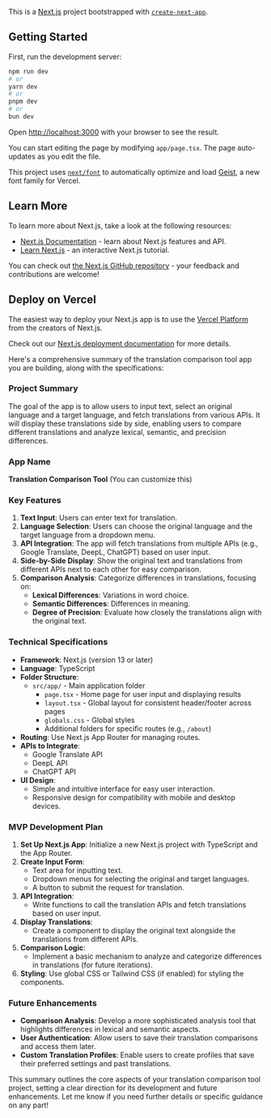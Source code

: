 This is a [Next.js](https://nextjs.org) project bootstrapped with [`create-next-app`](https://nextjs.org/docs/app/api-reference/cli/create-next-app).

## Getting Started

First, run the development server:

```bash
npm run dev
# or
yarn dev
# or
pnpm dev
# or
bun dev
```

Open [http://localhost:3000](http://localhost:3000) with your browser to see the result.

You can start editing the page by modifying `app/page.tsx`. The page auto-updates as you edit the file.

This project uses [`next/font`](https://nextjs.org/docs/app/building-your-application/optimizing/fonts) to automatically optimize and load [Geist](https://vercel.com/font), a new font family for Vercel.

## Learn More

To learn more about Next.js, take a look at the following resources:

- [Next.js Documentation](https://nextjs.org/docs) - learn about Next.js features and API.
- [Learn Next.js](https://nextjs.org/learn) - an interactive Next.js tutorial.

You can check out [the Next.js GitHub repository](https://github.com/vercel/next.js) - your feedback and contributions are welcome!

## Deploy on Vercel

The easiest way to deploy your Next.js app is to use the [Vercel Platform](https://vercel.com/new?utm_medium=default-template&filter=next.js&utm_source=create-next-app&utm_campaign=create-next-app-readme) from the creators of Next.js.

Check out our [Next.js deployment documentation](https://nextjs.org/docs/app/building-your-application/deploying) for more details.


Here's a comprehensive summary of the translation comparison tool app you are building, along with the specifications:

### **Project Summary**
The goal of the app is to allow users to input text, select an original language and a target language, and fetch translations from various APIs. It will display these translations side by side, enabling users to compare different translations and analyze lexical, semantic, and precision differences.

### **App Name**
**Translation Comparison Tool** (You can customize this)

### **Key Features**
1. **Text Input**: Users can enter text for translation.
2. **Language Selection**: Users can choose the original language and the target language from a dropdown menu.
3. **API Integration**: The app will fetch translations from multiple APIs (e.g., Google Translate, DeepL, ChatGPT) based on user input.
4. **Side-by-Side Display**: Show the original text and translations from different APIs next to each other for easy comparison.
5. **Comparison Analysis**: Categorize differences in translations, focusing on:
   - **Lexical Differences**: Variations in word choice.
   - **Semantic Differences**: Differences in meaning.
   - **Degree of Precision**: Evaluate how closely the translations align with the original text.

### **Technical Specifications**
- **Framework**: Next.js (version 13 or later)
- **Language**: TypeScript
- **Folder Structure**:
  - `src/app/` - Main application folder
    - `page.tsx` - Home page for user input and displaying results
    - `layout.tsx` - Global layout for consistent header/footer across pages
    - `globals.css` - Global styles
    - Additional folders for specific routes (e.g., `/about`)
- **Routing**: Use Next.js App Router for managing routes.
- **APIs to Integrate**: 
  - Google Translate API
  - DeepL API
  - ChatGPT API
- **UI Design**:
  - Simple and intuitive interface for easy user interaction.
  - Responsive design for compatibility with mobile and desktop devices.

### **MVP Development Plan**
1. **Set Up Next.js App**: Initialize a new Next.js project with TypeScript and the App Router.
2. **Create Input Form**:
   - Text area for inputting text.
   - Dropdown menus for selecting the original and target languages.
   - A button to submit the request for translation.
3. **API Integration**:
   - Write functions to call the translation APIs and fetch translations based on user input.
4. **Display Translations**:
   - Create a component to display the original text alongside the translations from different APIs.
5. **Comparison Logic**:
   - Implement a basic mechanism to analyze and categorize differences in translations (for future iterations).
6. **Styling**: Use global CSS or Tailwind CSS (if enabled) for styling the components.

### **Future Enhancements**
- **Comparison Analysis**: Develop a more sophisticated analysis tool that highlights differences in lexical and semantic aspects.
- **User Authentication**: Allow users to save their translation comparisons and access them later.
- **Custom Translation Profiles**: Enable users to create profiles that save their preferred settings and past translations.

This summary outlines the core aspects of your translation comparison tool project, setting a clear direction for its development and future enhancements. Let me know if you need further details or specific guidance on any part!